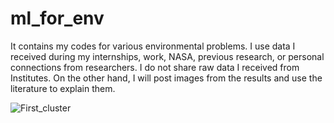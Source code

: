 # ml_for_env
It contains my codes for various environmental problems.
I use data I received during my internships, work, NASA, previous research, or personal connections from researchers. I do not share raw data I received from Institutes. On the other hand, I will post images from the results and use the literature to explain them.

![First_cluster](https://github.com/havenoideaaboutit/ml_for_env/assets/46239893/88d0299f-7cdf-4fec-95cf-d2bbfeb9d730)
